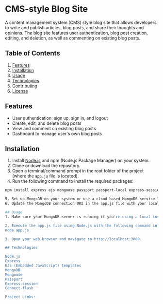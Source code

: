 # CMS-style Blog Site

A content management system (CMS) style blog site that allows developers to write and publish articles, blog posts, and share their thoughts and opinions. The blog site features user authentication, blog post creation, editing, and deletion, as well as commenting on existing blog posts.

## Table of Contents

1. [Features](#features)
2. [Installation](#installation)
3. [Usage](#usage)
4. [Technologies](#technologies)
5. [Contributing](#contributing)
6. [License](#license)

## Features

- User authentication: sign up, sign in, and logout
- Create, edit, and delete blog posts
- View and comment on existing blog posts
- Dashboard to manage user's own blog posts

## Installation

1. Install [Node.js](https://nodejs.org/) and npm (Node.js Package Manager) on your system.
2. Clone or download the repository.
3. Open a terminal/command prompt in the root folder of the project (where the `app.js` file is located).
4. Run the following command to install the required packages:

```bash
npm install express ejs mongoose passport passport-local express-session connect-flash

5. Set up MongoDB on your system or use a cloud-based MongoDB service like MongoDB Atlas.
6. Update the MongoDB connection URI in the app.js file with your local or cloud-based database connection details.

## Usage 
1. Make sure your MongoDB server is running if you're using a local installation.

2. Execute the app.js file using Node.js with the following command in your terminal/command prompt:
node app.js

3. Open your web browser and navigate to http://localhost:3000.

## Technologies

Node.js
Express
EJS (Embedded JavaScript) templates
MongoDB
Mongoose
Passport
Express-session
Connect-flash

Project Links:
